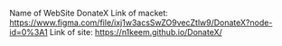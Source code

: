 Name of WebSite DonateX
Link of macket: https://www.figma.com/file/ixj1w3acsSwZO9vecZtlw9/DonateX?node-id=0%3A1
Link of site: https://n1keem.github.io/DonateX/
